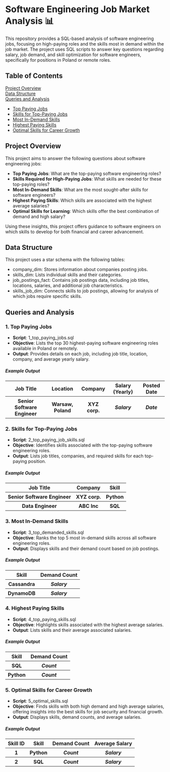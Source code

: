 <h1>Software Engineering Job Market Analysis 📊</h1>

<p>This repository provides a SQL-based analysis of software engineering jobs, focusing on high-paying roles and the skills most in demand within the job market. The project uses SQL scripts to answer key questions regarding salary, job demand, and skill optimization for software engineers, specifically for positions in Poland or remote roles.</p>

<h2>Table of Contents</h2>

<a href="#section1">Project Overview</a> <br />
<a href="#section2">Data Structure</a> <br />
<a href="#section3">Queries and Analysis</a>
<ul>
        <li><a href="#section4">Top Paying Jobs </li></a>
        <li><a href="#section5">Skills for Top-Paying Jobs </li></a>
        <li><a href="#section6">Most In-Demand Skills </li></a>
        <li><a href="#section7">Highest Paying Skills </li></a>
        <li><a href="#section8">Optimal Skills for Career Growth </li></a>
</ul>
<div class="section 1" id="section1">
<h2>Project Overview</h2>
This project aims to answer the following questions about software engineering jobs:
<ul>
        <li><b>Top Paying Jobs</b>: What are the top-paying software engineering roles?</li>
        <li><b>Skills Required for High-Paying Jobs</b>: What skills are needed for these top-paying roles?</li>
        <li><b>Most In-Demand Skills</b>: What are the most sought-after skills for software engineers?</li>
        <li><b>Highest Paying Skills</b>: Which skills are associated with the highest average salaries?</li>
        <li><b>Optimal Skills for Learning</b>: Which skills offer the best combination of demand and high salary?</li>
</ul>
Using these insights, this project offers guidance to software engineers on which skills to develop for both financial and career advancement.
</div>
<div class="section 2" id="section2">
<h2>Data Structure</h2>
This project uses a star schema with the following tables:
<ul>
        <li>company_dim: Stores information about companies posting jobs.</li>
        <li>skills_dim: Lists individual skills and their categories.</li>
        <li>job_postings_fact: Contains job postings data, including job titles, locations, salaries, and additional job characteristics.</li>
        <li>skills_job_dim: Connects skills to job postings, allowing for analysis of which jobs require specific skills.</li>
</ul>
</div>
<div class="section 3" id="section3">
<h2>Queries and Analysis</h2>
<div class="section 4" id="section4">
<h3>1. Top Paying Jobs</h3>
<ul>
        <li><b>Script</b>: 1_top_paying_jobs.sql</li>
        <li><b>Objective</b>: Lists the top 30 highest-paying software engineering roles available in Poland or remotely.</li>
        <li><b>Output</b>: Provides details on each job, including job title, location, company, and average yearly salary.</li>
</ul>
<h5>Example Output</h5>
<table>
  <tr>
    <th><b>Job Title</b></th>
    <th><b>Location</b></th>
    <th><b>Company</b></th>
    <th><b>Salary (Yearly)</b></th> 
    <th><b>Posted Date</b></th>      
  </tr>
  <tr>
    <th>Senior Software Engineer</th>
    <th>Warsaw, Poland</th>
    <th>XYZ corp.</th>  
    <th><i>Salary</i></th> 
    <th><i>Date</i></th>      
  </tr>      
</table>
</div>
<div class="section 5" id="section5">
<h3>2. Skills for Top-Paying Jobs</h3>
<ul>
        <li><b>Script</b>: 2_top_paying_job_skills.sql</li>
        <li><b>Objective</b>: Identifies skills associated with the top-paying software engineering roles.</li>
        <li><b>Output</b>: Lists job titles, companies, and required skills for each top-paying position.</li>
</ul>
<h5>Example Output</h5>
<table>
  <tr>
    <th><b>Job Title</b></th>
    <th><b>Company</b></th>
    <th><b>Skill</b></th>
  </tr>
    <tr>
      <th>Senior Software Engineer</th>
      <th>XYZ corp.</th>  
      <th>Python</th>
    </tr>      
    <tr>
      <th>Data Engineer</th>
      <th>ABC Inc</th>  
      <th>SQL</th>
    </tr>  
</table>
</div>
<div class="section 6" id="section6">
<h3>3. Most In-Demand Skills</h3>
  <ul>
    <li><b>Script</b>: 3_top_demanded_skills.sql
    <li><b>Objective</b>: Ranks the top 5 most in-demand skills across all software engineering roles.
    <li><b>Output</b>: Displays skills and their demand count based on job postings.
  </ul>
<h5>Example Output</h5>
  <table>
    <tr>
      <th><b>Skill</b></th>
      <th><b>Demand Count</b></th>   
    </tr>
    <tr>
      <th>Cassandra</th>
      <th><i>Salary</i></th>  
    </tr>      
    <tr>
      <th>DynamoDB</th>
      <th><i>Salary</i></th>  
    </tr>      
</table>
</div>
<div class="section 7" id="section7"> 
<h3>4. Highest Paying Skills</h3>
  <ul>
    <li><b>Script</b>: 4_top_paying_skills.sql</li>
    <li><b>Objective</b>: Highlights skills associated with the highest average salaries.</li>
    <li><b>Output</b>: Lists skills and their average associated salaries.</li>
  </ul>
<h5>Example Output</h5>
  <table>
  <tr>
    <th><b>Skill</b></th>
    <th><b>Demand Count</b></th>   
  </tr>
  <tr>
    <th>SQL</th>
    <th><i>Count</i></th>  
  </tr>      
  <tr>
    <th>Python</th>
    <th><i>Count</i></th>  
  </tr>      
</table>
</div>
<div class="section 8" id="section8"> 
<h3>5. Optimal Skills for Career Growth</h3>
  <ul>
    <li><b>Script</b>: 5_optimal_skills.sql</li>
    <li><b>Objective</b>: Finds skills with both high demand and high average salaries, offering insights into the best skills for job security and       financial growth.</li>
    <li><b>Output</b>: Displays skills, demand counts, and average salaries.</li>
  </ul>
<h5>Example Output</h5>
  <table>
    <tr>
      <th><b>Skill ID</b></th>
      <th><b>Skill</b></th>
      <th><b>Demand Count</b></th>
      <th><b>Average Salary</b></th>
    </tr>
    <tr>
      <th>1</th>
      <th>Python</th>
      <th><i>Count</i></th>  
      <th><i>Salary</i></th>     
    </tr> 
    <tr>
      <th>2</th>
      <th>SQL</th>
      <th><i>Count</i></th>  
      <th><i>Salary</i></th>     
    </tr>      
  </table>
</div>
